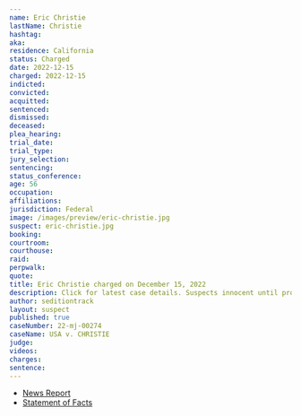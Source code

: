```yaml
---
name: Eric Christie
lastName: Christie
hashtag:
aka:
residence: California
status: Charged
date: 2022-12-15
charged: 2022-12-15
indicted:
convicted:
acquitted:
sentenced:
dismissed:
deceased:
plea_hearing:
trial_date:
trial_type:
jury_selection:
sentencing:
status_conference:
age: 56
occupation:
affiliations:
jurisdiction: Federal
image: /images/preview/eric-christie.jpg
suspect: eric-christie.jpg
booking:
courtroom:
courthouse:
raid:
perpwalk:
quote:
title: Eric Christie charged on December 15, 2022
description: Click for latest case details. Suspects innocent until proven guilty.
author: seditiontrack
layout: suspect
published: true
caseNumber: 22-mj-00274
caseName: USA v. CHRISTIE
judge:
videos:
charges:
sentence:
---
```


- [News Report](https://www.nbcnews.com/politics/justice-department/jan-6-participant-arrested-hours-long-standoff-fbi-rcna63035)
- [Statement of Facts](https://storage.courtlistener.com/recap/gov.uscourts.dcd.250311/gov.uscourts.dcd.250311.1.1.pdf)
